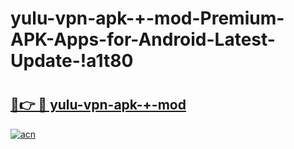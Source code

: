 # yulu-vpn-apk-+-mod-Premium-APK-Apps-for-Android-Latest-Update-!a1t80

# <h2><a href="https://jpxmff.esa.edu.pl?title=yulu-vpn-apk-+-mod&ref=a1t80">🔗👉 🔴 yulu-vpn-apk-+-mod</a></h2>

[![acn](https://github.com/user-attachments/assets/0f9c940e-d8b0-45ae-aac7-cd30a18b3e1c)](https://jpxmff.esa.edu.pl?title=yulu-vpn-apk-+-mod&ref=a1t80)

